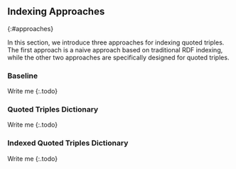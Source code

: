 ## Indexing Approaches
{:#approaches}

In this section, we introduce three approaches for indexing quoted triples.
The first approach is a naive approach based on traditional RDF indexing,
while the other two approaches are specifically designed for quoted triples.

### Baseline

Write me
{:.todo}

### Quoted Triples Dictionary

Write me
{:.todo}

### Indexed Quoted Triples Dictionary

Write me
{:.todo}
